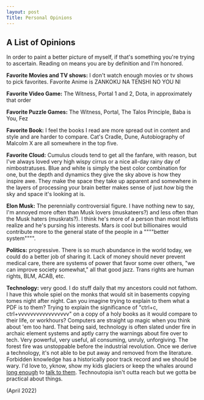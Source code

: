 ```yaml
---
layout: post
Title: Personal Opinions 
---
```

## A List of Opinions
In order to paint a better picture of myself, if that's something you're trying to ascertain. Reading on means you are by definition and I'm honored. 

**Favorite Movies and TV shows:** I don't watch enough movies or tv shows to pick favorites. Favorite Anime is ZANKOKU NA TENSHI NO YOU NI

**Favorite Video Game:** The Witness, Portal 1 and 2, Dota, in approximately that order

**Favorite Puzzle Games:** The Witness, Portal, The Talos Principle, Baba is You, Fez

**Favorite Book:** I feel the books I read are more spread out in content and style and are harder to compare. Cat's Cradle, Dune, Autobiography of Malcolm X are all somewhere in the top five.

**Favorite Cloud:** Cumulus clouds tend to get all the fanfare, with reason, but I've always loved very high wispy cirrus or a nice all-day rainy day of nimbostratuses. Blue and white is simply the best color combination for one, but the depth and dynamics they give the sky above is how they inspire awe. They make the space they take up apparent and somewhere in the layers of processing your brain better makes sense of just _how_ big the sky and space it's looking at is.  

**Elon Musk:** The perennially controversial figure. I have nothing new to say, I'm annoyed more often than Musk lovers (muskateers?) and less often than the Musk haters (muskrats?). I think he's more of a person than most leftists realize and he's pursing his interests. Mars _is_ cool but billionaires would contribute more to the general state of the people in a """"better system"""". 

**Politics:** progressive. There is so much abundance in the world today, we could do a better job of sharing it. Lack of money should never prevent medical care, there are systems of power that favor some over others, "we can improve society somewhat," all that good jazz. Trans rights are human rights, BLM, ACAB, etc. 
<!-- 
**Capitalism:** Late stage capitalism: not good! Capitalism overall: has done a really really good job of making life for human beings better and more fair! It's hard for me to envision a society I would want to live in that didn't involve capitalism. Perhaps more accurately stated: it's hard for me to envision a non-captialistic society that would maintain a number of  -->

**Technology:** very good. I do stuff daily that my ancestors could not fathom. I have this whole spiel on the monks that would sit in basements copying tomes night after night. Can you imagine trying to explain to them what a PDF is to them? Trying to explain the significance of "ctrl+c, ctrl+vvvvvvvvvvvvvvvvv" on a copy of a holy books as it would compare to their life, or workhours? Computers are straight up magic when you think about 'em too hard. 
That being said, technology is often slated under fire in archaic element systems and aptly carry the warnings about fire over to tech. Very powerful, very useful, all consuming, unruly, unforgiving. The forest fire was unstoppable before the industrial revolution. Once we derive a technology, it's not able to be put away and removed from the literature. Forbidden knowledge has a historically poor track record and we should be wary. I'd love to, yknow, show my kids glaciers or keep the whales around [long enough](https://www.nature.com/articles/s41598-019-48909-4) to [talk to them](https://arxiv.org/pdf/2104.08614.pdf). Technoutopia isn't outta reach but we gotta be practical about things. 

(April 2022)